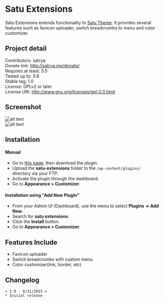 Satu Extensions
===
Satu Extensions extends functionality to [Satu Theme](http://wordpress.org/themes/satu). It provides several features such as favicon uploader, switch breadcrumbs to menu and color customizer.

## Project detail
Contributors: satrya  
Donate link: http://satrya.me/donate/  
Requires at least: 3.5  
Tested up to: 3.6  
Stable tag: 1.0  
License: GPLv2 or later  
License URI: http://www.gnu.org/licenses/gpl-2.0.html  

## Screenshot
![alt text](https://raw.github.com/satrya/satu-extensions/master/screenshot-1.png "Color customizer")  
![alt text](https://raw.github.com/satrya/satu-extensions/master/screenshot-2.png "Favicon uploader and menu swticher")

## Installation

#### Manual
* Go to [this page](http://wordpress.org/plugins/satu-extensions/), then download the plugin.
* Upload the **satu-extensions** folder to the `/wp-content/plugins/` directory via your FTP.
* Activate the plugin through the dashboard.
* Go to **Appearance > Customizer**.

#### Installation using "Add New Plugin"
* From your Admin UI (Dashboard), use the menu to select **Plugins -> Add New**.
* Search for **satu extensions**.
* Click the **Install** button.
* Go to **Appearance > Customizer**.

## Features Include

* Favicon uploader
* Switch breadcrumbs with custom menu
* Color customizer(link, border, etc)

## Changelog
```
= 1.0 - 8/31/2013 =
* Initial release
```